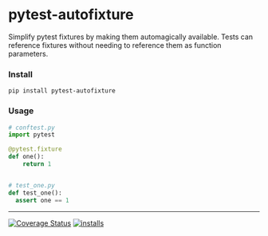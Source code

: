 pytest-autofixture
======
Simplify pytest fixtures by making them automagically available.  Tests can reference fixtures without needing to reference them as function parameters.


### Install
```pip install pytest-autofixture```


### Usage
```python
# conftest.py
import pytest

@pytest.fixture
def one():
    return 1


# test_one.py
def test_one():
  assert one == 1
```

----
[![Coverage Status](https://coveralls.io/repos/github/dpep/pytest-autofixture/badge.svg?branch=main)](https://coveralls.io/github/dpep/pytest-autofixture?branch=main)
[![installs](https://img.shields.io/pypi/dm/pytest-autofixture?label=installs)](https://pypi.org/project/pytest-autofixture)
